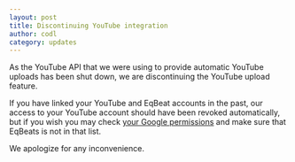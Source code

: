 ```yaml
---
layout: post
title: Discontinuing YouTube integration
author: codl
category: updates
---
```


As the YouTube API that we were using to provide automatic YouTube uploads has been shut down, we are discontinuing the YouTube upload feature.

If you have linked your YouTube and EqBeat accounts in the past, our access to your YouTube account should have been revoked automatically, but if you wish you may check [your Google permissions](https://security.google.com/settings/security/permissions) and make sure that EqBeats is not in that list.

We apologize for any inconvenience.

